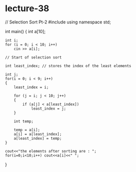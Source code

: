 # lecture-38
// Selection Sort Pt-2
#include <iostream>
using namespace std;

int main()
{
    int a[10];

    int i;
    for (i = 0; i < 10; i++)
        cin >> a[i];

    // Start of selection sort

    int least_index; // stores the index of the least elements

    int j;
    for(i = 0; i < 9; i++)
    {
        least_index = i;

        for (j = i; j < 10; j++)
        {
            if (a[j] < a[least_index])
                least_index = j;
        }

        int temp;

        temp = a[i];
        a[i] = a[least_index];
        a[least_index] = temp;
    }

    cout<<"the elements after sorting are : ";
    for(i=0;i<10;i++) cout<<a[i]<<" ";

}

